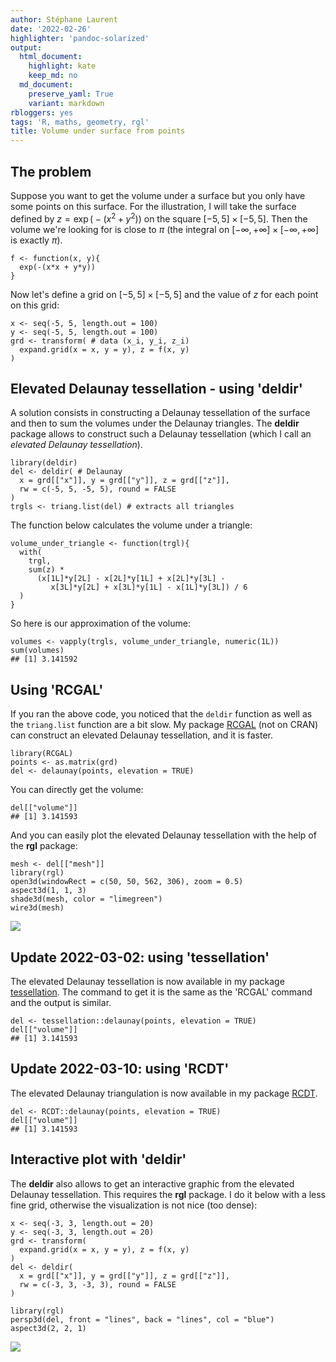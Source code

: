 ```yaml
---
author: Stéphane Laurent
date: '2022-02-26'
highlighter: 'pandoc-solarized'
output:
  html_document:
    highlight: kate
    keep_md: no
  md_document:
    preserve_yaml: True
    variant: markdown
rbloggers: yes
tags: 'R, maths, geometry, rgl'
title: Volume under surface from points
---
```


The problem
-----------

Suppose you want to get the volume under a surface but you only have
some points on this surface. For the illustration, I will take the
surface defined by $z = \exp\bigl(-(x^2 + y^2)\bigr)$ on the square
$[-5, 5] \times [-5, 5]$. Then the volume we're looking for is close to
$\pi$ (the integral on $[-\infty, +\infty] \times [-\infty, +\infty]$ is
exactly $\pi$).

``` {.r}
f <- function(x, y){
  exp(-(x*x + y*y))
}
```

Now let's define a grid on $[-5, 5] \times [-5, 5]$ and the value of $z$
for each point on this grid:

``` {.r}
x <- seq(-5, 5, length.out = 100)
y <- seq(-5, 5, length.out = 100)
grd <- transform( # data (x_i, y_i, z_i)
  expand.grid(x = x, y = y), z = f(x, y)
) 
```

Elevated Delaunay tessellation - using 'deldir'
-----------------------------------------------

A solution consists in constructing a Delaunay tessellation of the
surface and then to sum the volumes under the Delaunay triangles. The
**deldir** package allows to construct such a Delaunay tessellation
(which I call an *elevated Delaunay tessellation*).

``` {.r}
library(deldir)
del <- deldir( # Delaunay
  x = grd[["x"]], y = grd[["y"]], z = grd[["z"]],
  rw = c(-5, 5, -5, 5), round = FALSE
) 
trgls <- triang.list(del) # extracts all triangles
```

The function below calculates the volume under a triangle:

``` {.r}
volume_under_triangle <- function(trgl){
  with(
    trgl, 
    sum(z) * 
      (x[1L]*y[2L] - x[2L]*y[1L] + x[2L]*y[3L] -
         x[3L]*y[2L] + x[3L]*y[1L] - x[1L]*y[3L]) / 6
  )
}
```

So here is our approximation of the volume:

``` {.r}
volumes <- vapply(trgls, volume_under_triangle, numeric(1L))
sum(volumes)
## [1] 3.141592
```

Using 'RCGAL'
-------------

If you ran the above code, you noticed that the `deldir` function as
well as the `triang.list` function are a bit slow. My package
[RCGAL](https://laustep.github.io/stlahblog/posts/SurfaceReconstruction.html)
(not on CRAN) can construct an elevated Delaunay tessellation, and it is
faster.

``` {.r}
library(RCGAL)
points <- as.matrix(grd)
del <- delaunay(points, elevation = TRUE)
```

You can directly get the volume:

``` {.r}
del[["volume"]]
## [1] 3.141593
```

And you can easily plot the elevated Delaunay tessellation with the help
of the **rgl** package:

``` {.r}
mesh <- del[["mesh"]]
library(rgl)
open3d(windowRect = c(50, 50, 562, 306), zoom = 0.5)
aspect3d(1, 1, 3)
shade3d(mesh, color = "limegreen")
wire3d(mesh)
```

![](figures/rgl_elevated_delaunay.png)

Update 2022-03-02: using 'tessellation'
---------------------------------------

The elevated Delaunay tessellation is now available in my package
[tessellation](https://github.com/stla/tessellation). The command to get
it is the same as the 'RCGAL' command and the output is similar.

``` {.r}
del <- tessellation::delaunay(points, elevation = TRUE)
del[["volume"]]
## [1] 3.141593
```

Update 2022-03-10: using 'RCDT'
-------------------------------

The elevated Delaunay triangulation is now available in my package
[RCDT](https://github.com/stla/RCDT).

``` {.r}
del <- RCDT::delaunay(points, elevation = TRUE)
del[["volume"]]
## [1] 3.141593
```

Interactive plot with 'deldir'
------------------------------

The **deldir** also allows to get an interactive graphic from the
elevated Delaunay tessellation. This requires the **rgl** package. I do
it below with a less fine grid, otherwise the visualization is not nice
(too dense):

``` {.r}
x <- seq(-3, 3, length.out = 20)
y <- seq(-3, 3, length.out = 20)
grd <- transform(
  expand.grid(x = x, y = y), z = f(x, y)
) 
del <- deldir(
  x = grd[["x"]], y = grd[["y"]], z = grd[["z"]],
  rw = c(-3, 3, -3, 3), round = FALSE
) 
```

``` {.r}
library(rgl)
persp3d(del, front = "lines", back = "lines", col = "blue")
aspect3d(2, 2, 1)
```

![](figures/deldir_elevated_delaunay.gif)
